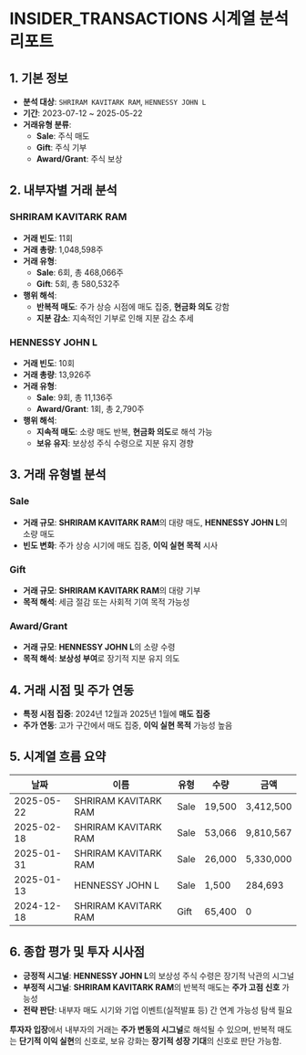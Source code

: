 # INSIDER_TRANSACTIONS 시계열 분석 리포트

## 1. 기본 정보

- **분석 대상**: `SHRIRAM KAVITARK RAM`, `HENNESSY JOHN L`
- **기간**: 2023-07-12 ~ 2025-05-22
- **거래유형 분류**: 
  - **Sale**: 주식 매도
  - **Gift**: 주식 기부
  - **Award/Grant**: 주식 보상

## 2. 내부자별 거래 분석

### SHRIRAM KAVITARK RAM
- **거래 빈도**: 11회
- **거래 총량**: 1,048,598주
- **거래 유형**:
  - **Sale**: 6회, 총 468,066주
  - **Gift**: 5회, 총 580,532주
- **행위 해석**: 
  - **반복적 매도**: 주가 상승 시점에 매도 집중, **현금화 의도** 강함
  - **지분 감소**: 지속적인 기부로 인해 지분 감소 추세

### HENNESSY JOHN L
- **거래 빈도**: 10회
- **거래 총량**: 13,926주
- **거래 유형**:
  - **Sale**: 9회, 총 11,136주
  - **Award/Grant**: 1회, 총 2,790주
- **행위 해석**:
  - **지속적 매도**: 소량 매도 반복, **현금화 의도**로 해석 가능
  - **보유 유지**: 보상성 주식 수령으로 지분 유지 경향

## 3. 거래 유형별 분석

### Sale
- **거래 규모**: **SHRIRAM KAVITARK RAM**의 대량 매도, **HENNESSY JOHN L**의 소량 매도
- **빈도 변화**: 주가 상승 시기에 매도 집중, **이익 실현 목적** 시사

### Gift
- **거래 규모**: **SHRIRAM KAVITARK RAM**의 대량 기부
- **목적 해석**: 세금 절감 또는 사회적 기여 목적 가능성

### Award/Grant
- **거래 규모**: **HENNESSY JOHN L**의 소량 수령
- **목적 해석**: **보상성 부여**로 장기적 지분 유지 의도

## 4. 거래 시점 및 주가 연동

- **특정 시점 집중**: 2024년 12월과 2025년 1월에 **매도 집중**
- **주가 연동**: 고가 구간에서 매도 집중, **이익 실현 목적** 가능성 높음

## 5. 시계열 흐름 요약

| 날짜       | 이름                | 유형  | 수량   | 금액      |
|------------|---------------------|-------|--------|-----------|
| 2025-05-22 | SHRIRAM KAVITARK RAM | Sale  | 19,500 | 3,412,500 |
| 2025-02-18 | SHRIRAM KAVITARK RAM | Sale  | 53,066 | 9,810,567 |
| 2025-01-31 | SHRIRAM KAVITARK RAM | Sale  | 26,000 | 5,330,000 |
| 2025-01-13 | HENNESSY JOHN L     | Sale  | 1,500  | 284,693   |
| 2024-12-18 | SHRIRAM KAVITARK RAM | Gift  | 65,400 | 0         |

## 6. 종합 평가 및 투자 시사점

- **긍정적 시그널**: **HENNESSY JOHN L**의 보상성 주식 수령은 장기적 낙관의 시그널
- **부정적 시그널**: **SHRIRAM KAVITARK RAM**의 반복적 매도는 **주가 고점 신호** 가능성
- **전략 판단**: 내부자 매도 시기와 기업 이벤트(실적발표 등) 간 연계 가능성 탐색 필요

**투자자 입장**에서 내부자의 거래는 **주가 변동의 시그널**로 해석될 수 있으며, 반복적 매도는 **단기적 이익 실현**의 신호로, 보유 강화는 **장기적 성장 기대**의 신호로 판단 가능함.